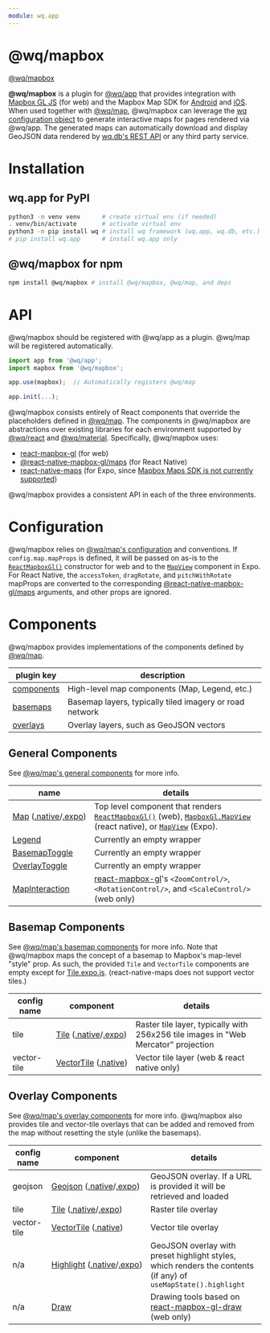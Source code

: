 ```yaml
---
module: wq.app
---
```



@wq/mapbox
======

[@wq/mapbox][source]

**@wq/mapbox** is a plugin for [@wq/app] that provides integration with [Mapbox GL JS] (for web) and the Mapbox Map SDK for [Android][mapbox-android] and [iOS][mapbox-ios].   When used together with [@wq/map], @wq/mapbox can leverage the [wq configuration object][config] to generate interactive maps for pages rendered via @wq/app.  The generated maps can automatically download and display GeoJSON data rendered by [wq.db's REST API][wq.db] or any third party service.

# Installation

## wq.app for PyPI

```bash
python3 -m venv venv      # create virtual env (if needed)
. venv/bin/activate       # activate virtual env
python3 -m pip install wq # install wq framework (wq.app, wq.db, etc.)
# pip install wq.app      # install wq.app only
```

## @wq/mapbox for npm

```bash
npm install @wq/mapbox # install @wq/mapbox, @wq/map, and deps
```

# API

@wq/mapbox should be registered with @wq/app as a plugin.  @wq/map will be registered automatically.

```javascript
import app from '@wq/app';
import mapbox from '@wq/mapbox';

app.use(mapbox);  // Automatically registers @wq/map

app.init(...);
```

@wq/mapbox consists entirely of React components that override the placeholders defined in [@wq/map].  The components in @wq/mapbox are abstractions over existing libraries for each environment supported by [@wq/react] and [@wq/material].  Specifically, @wq/mapbox uses:
 * [react-mapbox-gl] (for web)
 * [@react-native-mapbox-gl/maps] (for React Native)
 * [react-native-maps] (for Expo, since [Mapbox Maps SDK is not currently supported][expo-mapbox])

@wq/mapbox provides a consistent API in each of the three environments.

# Configuration

@wq/mapbox relies on [@wq/map's configuration][map-configuration] and conventions.  If `config.map.mapProps` is defined, it will be passed on as-is to the [`ReactMapboxGl()`][react-mapbox-gl] constructor for web and to the [`MapView`][react-native-maps] component in Expo.  For React Native, the `accessToken`, `dragRotate`, and `pitchWithRotate` mapProps are converted to the corresponding [@react-native-mapbox-gl/maps] arguments, and other props are ignored.

# Components

@wq/mapbox provides implementations of the components defined by [@wq/map][map-components].

plugin key | description
--|--
[components](#general-components) | High-level map components (Map, Legend, etc.)
[basemaps](#basemap-components) | Basemap layers, typically tiled imagery or road network
[overlays](#overlay-components) | Overlay layers, such as GeoJSON vectors

## General Components

See [@wq/map's general components][map-general] for more info.

name | details
--|--
[Map]&nbsp;([.native][Map.native]/[.expo][Map.expo]) | Top level component that renders [`ReactMapboxGl()`][react-mapbox-gl] (web), [`MapboxGl.MapView`][@react-native-mapbox-gl/maps] (react native), or [`MapView`][react-native-maps] (Expo).
[Legend] | Currently an empty wrapper
[BasemapToggle] | Currently an empty wrapper
[OverlayToggle] | Currently an empty wrapper
[MapInteraction] | [react-mapbox-gl]'s `<ZoomControl/>`, `<RotationControl/>`, and `<ScaleControl/>` (web only)

## Basemap Components

See [@wq/map's basemap components][map-basemaps] for more info.  Note that @wq/mapbox maps the concept of a basemap to Mapbox's map-level "style" prop.  As such, the provided `Tile` and `VectorTile` components are empty except for [Tile.expo.js][Tile.expo].  (react-native-maps does not support vector tiles.)

config name | component | details
--|--|--
tile | [Tile]&nbsp;([.native][Tile.native]/[.expo][Tile.expo]) | Raster tile layer, typically with 256x256 tile images in "Web Mercator" projection
vector-tile | [VectorTile]&nbsp;([.native][VectorTile.native]) | Vector tile layer (web & react native only)

## Overlay Components

See [@wq/map's overlay components][map-overlays] for more info.  @wq/mapbox also provides tile and vector-tile overlays that can be added and removed from the map without resetting the style (unlike the basemaps).

config name | component | details
--|--|--
geojson | [Geojson]&nbsp;([.native][Geojson.native]/[.expo][Geojson.expo]) | GeoJSON overlay.  If a URL is provided it will be retrieved and loaded
tile | [Tile][overlay-Tile]&nbsp;([.native][overlay-Tile.native]/[.expo][overlay-Tile.expo]) | Raster tile overlay
vector-tile | [VectorTile][overlay-VectorTile]&nbsp;([.native][overlay-VectorTile.native]) | Vector tile overlay
n/a | [Highlight]&nbsp;([.native][Highlight.native]/[.expo][Highlight.expo]) | GeoJSON overlay with preset highlight styles, which renders the contents (if any) of `useMapState().highlight`
n/a | [Draw] | Drawing tools based on [react-mapbox-gl-draw] (web only)

[source]: https://github.com/wq/wq.app/tree/main/packages/mapbox

[@wq/app]: ./app.md
[@wq/map]: ./map.md
[@wq/react]: ./react.md
[@wq/material]: ./material.md

[Mapbox GL JS]: https://docs.mapbox.com/mapbox-gl-js/
[mapbox-android]: https://docs.mapbox.com/android/maps/overview/
[mapbox-ios]: https://docs.mapbox.com/ios-sdk/maps/overview/
[react-mapbox-gl]: http://alex3165.github.io/react-mapbox-gl/
[@react-native-mapbox-gl/maps]: https://github.com/react-native-mapbox-gl/maps
[react-native-maps]: https://github.com/react-native-community/react-native-maps
[expo-mapbox]: https://expo.canny.io/feature-requests/p/add-mapbox-gl-support
[react-mapbox-gl-draw]: https://github.com/amaurymartiny/react-mapbox-gl-draw

[wq.db]: ../wq.db/index.md
[config]: ../config.md
[map-configuration]: https://github.com/wq/wq.app/tree/master/packages/map#configuration
[map-components]: https://github.com/wq/wq.app/tree/master/packages/map#components
[map-general]: https://github.com/wq/wq.app/tree/master/packages/map#general-components
[map-basemaps]: https://github.com/wq/wq.app/tree/master/packages/map#basemap-components
[map-overlays]: https://github.com/wq/wq.app/tree/master/packages/map#overlay-components

[Map]: https://github.com/wq/wq.app/blob/master/packages/mapbox/src/components/Map.js
[Map.native]: https://github.com/wq/wq.app/blob/master/packages/mapbox/src/components/Map.native.js
[Map.expo]: https://github.com/wq/wq.app/blob/master/packages/mapbox/src/components/Map.expo.js
[Legend]: https://github.com/wq/wq.app/blob/master/packages/mapbox/src/components/Legend.js
[BasemapToggle]: https://github.com/wq/wq.app/blob/master/packages/mapbox/src/components/BasemapToggle.js
[OverlayToggle]: https://github.com/wq/wq.app/blob/master/packages/mapbox/src/components/OverlayToggle.js
[MapInteraction]: https://github.com/wq/wq.app/blob/master/packages/mapbox/src/components/MapInteraction.js

[Tile]: https://github.com/wq/wq.app/blob/master/packages/mapbox/src/basemaps/Tile.js
[Tile.native]: https://github.com/wq/wq.app/blob/master/packages/mapbox/src/basemaps/Tile.native.js
[Tile.expo]: https://github.com/wq/wq.app/blob/master/packages/mapbox/src/basemaps/Tile.expo.js
[VectorTile]: https://github.com/wq/wq.app/blob/master/packages/mapbox/src/basemaps/VectorTile.js
[VectorTile.native]: https://github.com/wq/wq.app/blob/master/packages/mapbox/src/basemaps/VectorTile.native.js

[Geojson]: https://github.com/wq/wq.app/blob/master/packages/mapbox/src/overlays/Geojson.js
[Geojson.native]: https://github.com/wq/wq.app/blob/master/packages/mapbox/src/overlays/GeoJSONLayer.native.js
[Geojson.expo]: https://github.com/wq/wq.app/blob/master/packages/mapbox/src/overlays/GeoJSONLayer.expo.js
[overlay-Tile]: https://github.com/wq/wq.app/blob/master/packages/mapbox/src/overlays/Tile.js
[overlay-Tile.native]: https://github.com/wq/wq.app/blob/master/packages/mapbox/src/overlays/Tile.native.js
[overlay-Tile.expo]: https://github.com/wq/wq.app/blob/master/packages/mapbox/src/overlays/Tile.expo.js
[overlay-VectorTile]: https://github.com/wq/wq.app/blob/master/packages/mapbox/src/overlays/VectorTile.js
[overlay-VectorTile.native]: https://github.com/wq/wq.app/blob/master/packages/mapbox/src/overlays/VectorTile.native.js
[Highlight]: https://github.com/wq/wq.app/blob/master/packages/mapbox/src/overlays/Highlight.js
[Highlight.native]: https://github.com/wq/wq.app/blob/master/packages/mapbox/src/overlays/Highlight.js
[Highlight.expo]: https://github.com/wq/wq.app/blob/master/packages/mapbox/src/overlays/Highlight.expo.js
[Draw]: https://github.com/wq/wq.app/blob/master/packages/mapbox/src/overlays/Draw.js
